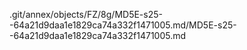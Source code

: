 .git/annex/objects/FZ/8g/MD5E-s25--64a21d9daa1e1829ca74a332f1471005.md/MD5E-s25--64a21d9daa1e1829ca74a332f1471005.md